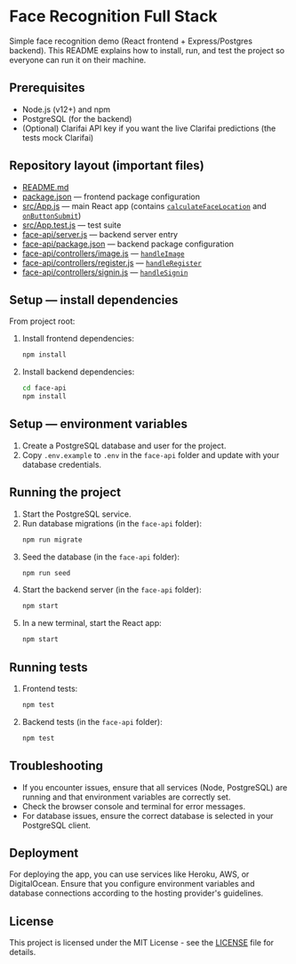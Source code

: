 # Face Recognition Full Stack

Simple face recognition demo (React frontend + Express/Postgres backend). This README explains how to install, run, and test the project so everyone can run it on their machine.

## Prerequisites

- Node.js (v12+) and npm
- PostgreSQL (for the backend)
- (Optional) Clarifai API key if you want the live Clarifai predictions (the tests mock Clarifai)

## Repository layout (important files)

- [README.md](README.md)
- [package.json](package.json) — frontend package configuration
- [src/App.js](src/App.js) — main React app (contains [`calculateFaceLocation`](src/App.js) and [`onButtonSubmit`](src/App.js))
- [src/App.test.js](src/App.test.js) — test suite
- [face-api/server.js](face-api/server.js) — backend server entry
- [face-api/package.json](face-api/package.json) — backend package configuration
- [face-api/controllers/image.js](face-api/controllers/image.js) — [`handleImage`](face-api/controllers/image.js)
- [face-api/controllers/register.js](face-api/controllers/register.js) — [`handleRegister`](face-api/controllers/register.js)
- [face-api/controllers/signin.js](face-api/controllers/signin.js) — [`handleSignin`](face-api/controllers/signin.js)

## Setup — install dependencies

From project root:

1. Install frontend dependencies:
   ```sh
   npm install
   ```
2. Install backend dependencies:
   ```sh
   cd face-api
   npm install
   ```

## Setup — environment variables

1. Create a PostgreSQL database and user for the project.
2. Copy `.env.example` to `.env` in the `face-api` folder and update with your database credentials.

## Running the project

1. Start the PostgreSQL service.
2. Run database migrations (in the `face-api` folder):
   ```sh
   npm run migrate
   ```
3. Seed the database (in the `face-api` folder):
   ```sh
   npm run seed
   ```
4. Start the backend server (in the `face-api` folder):
   ```sh
   npm start
   ```
5. In a new terminal, start the React app:
   ```sh
   npm start
   ```

## Running tests

1. Frontend tests:
   ```sh
   npm test
   ```
2. Backend tests (in the `face-api` folder):
   ```sh
   npm test
   ```

## Troubleshooting

- If you encounter issues, ensure that all services (Node, PostgreSQL) are running and that environment variables are correctly set.
- Check the browser console and terminal for error messages.
- For database issues, ensure the correct database is selected in your PostgreSQL client.

## Deployment

For deploying the app, you can use services like Heroku, AWS, or DigitalOcean. Ensure that you configure environment variables and database connections according to the hosting provider's guidelines.

## License

This project is licensed under the MIT License - see the [LICENSE](LICENSE) file for details.
